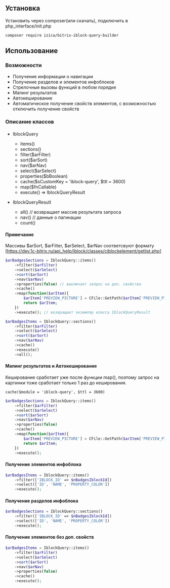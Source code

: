 ## Установка
Установить через composer(или скачать), подключить в php_interface/init.php
```
composer require izica/bitrix-iblock-query-builder
```

## Использование

### Возможности
* Получение информации о навигации
* Получение разделов и элементов инфоблоков
* Стрелочные вызовы функций в любом порядке
* Мапинг результатов
* Автокеширование
* Автоматическое получение свойств элементов, с возможностью отключить получение свойств

### Описание классов
####
* IblockQuery
    * items()
    * sections()
    * filter($arFilter)
    * sort($arSort)
    * nav($arNav)
    * select($arSelect)
    * properties($bBoolean)
    * cache($sCustomKey = 'iblock-query', $ttl = 3600)
    * map($fnCallable)
    * execute() => IblockQueryResult

* IblockQueryResult
    * all() // возвращает массив результата запроса
    * nav() // данные о пагинации
    * count()
     

#### Примечание
Массивы $arSort, $arFilter, $arSelect, $arNav соответсвуют формату [https://dev.1c-bitrix.ru/api_help/iblock/classes/ciblockelement/getlist.php]

```php
$arBadgesSections = IblockQuery::items()
    ->filter($arFilter)
    ->select($arSelect)
    ->sort($arSort)
    ->nav($arNav)
    ->properties(false) // выключает запрос на доп. свойства
    ->cache()
    ->map(function($arItem){
        $arItem['PREVIEW_PICTURE'] = CFile::GetPath($arItem['PREVIEW_PICTURE']);
        return $arItem;
    })
    ->execute(); // возвращает экземляр класса IblockQueryResult

$arBadgesItems = IblockQuery::sections()
    ->filter($arFilter)
    ->select($arSelect)
    ->sort($arSort)
    ->nav($arNav)
    ->cache()
    ->execute()
    ->all();
```

#### Мапинг результатов и Автокеширование
Кеширование сработает уже после функции map(), поэтому запрос на картинки тоже сработает только 1 раз до кеширования.

`cache($module = 'iblock-query', $ttl = 3600)`

```php
$arBadgesSections = IblockQuery::items()
    ->filter($arFilter)
    ->select($arSelect)
    ->sort($arSort)
    ->nav($arNav)
    ->properties(false)
    ->cache()
    ->map(function($arItem){
        $arItem['PREVIEW_PICTURE'] = CFile::GetPath($arItem['PREVIEW_PICTURE']);
        return $arItem;
    })
    ->execute();
```

#### Получение элементов инфоблока
```php
$arBadgesItems = IblockQuery::items()
    ->filter(['IBLOCK_ID' => $nBadgesIblockId])
    ->select(['ID', 'NAME', 'PROPERTY_COLOR'])
    ->execute();
```

#### Получение разделов инфоблока
```php
$arBadgesSections = IblockQuery::sections()
    ->filter(['IBLOCK_ID' => $nBadgesIblockId])
    ->select(['ID', 'NAME', 'PROPERTY_COLOR'])
    ->execute();
```


#### Получение элементов без доп. свойств
```php
$arBadgesItems = IblockQuery::items()
    ->filter($arFilter)
    ->select($arSelect)
    ->sort($arSort)
    ->nav($arNav)
    ->properties(false)
    ->cache()
    ->execute();
```
